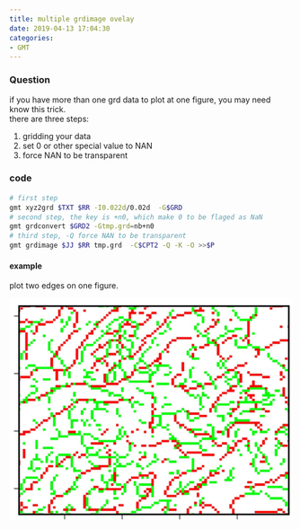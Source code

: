 ```yaml
---
title: multiple grdimage ovelay 
date: 2019-04-13 17:04:30
categories:
- GMT
---
```

### Question
if  you have more than one grd data to plot at one figure, you may need know this trick.  
there are three steps:
1. gridding your data
2. set 0 or other special value to NAN
3. force NAN to be transparent

### code
```sh
# first step 
gmt xyz2grd $TXT $RR -I0.022d/0.02d  -G$GRD
# second step, the key is +n0, which make 0 to be flaged as NaN
gmt grdconvert $GRD2 -Gtmp.grd=nb+n0
# third step, -Q force NAN to be transparent
gmt grdimage $JJ $RR tmp.grd  -C$CPT2 -Q -K -O >>$P
```
#### example 
plot two edges on one figure.    

![1555146252211](../../imags/1555146252211.png)